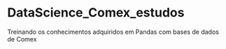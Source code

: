 # DataScience_Comex_estudos
Treinando os conhecimentos adquiridos em Pandas com bases de dados de Comex
